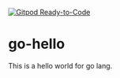 [![Gitpod Ready-to-Code](https://img.shields.io/badge/Gitpod-Ready--to--Code-blue?logo=gitpod)](https://gitpod.io/#https://github.com/practical-lab/go-hello) 

# go-hello
This is a hello world for go lang.

